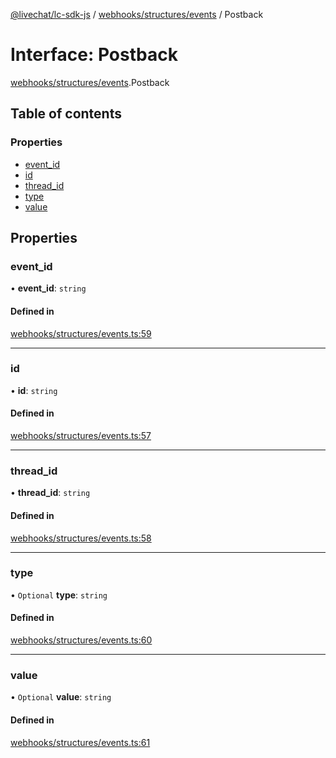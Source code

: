 [@livechat/lc-sdk-js](../README.md) / [webhooks/structures/events](../modules/webhooks_structures_events.md) / Postback

# Interface: Postback

[webhooks/structures/events](../modules/webhooks_structures_events.md).Postback

## Table of contents

### Properties

- [event\_id](webhooks_structures_events.Postback.md#event_id)
- [id](webhooks_structures_events.Postback.md#id)
- [thread\_id](webhooks_structures_events.Postback.md#thread_id)
- [type](webhooks_structures_events.Postback.md#type)
- [value](webhooks_structures_events.Postback.md#value)

## Properties

### event\_id

• **event\_id**: `string`

#### Defined in

[webhooks/structures/events.ts:59](https://github.com/livechat/lc-sdk-js/blob/d267eeb/src/webhooks/structures/events.ts#L59)

___

### id

• **id**: `string`

#### Defined in

[webhooks/structures/events.ts:57](https://github.com/livechat/lc-sdk-js/blob/d267eeb/src/webhooks/structures/events.ts#L57)

___

### thread\_id

• **thread\_id**: `string`

#### Defined in

[webhooks/structures/events.ts:58](https://github.com/livechat/lc-sdk-js/blob/d267eeb/src/webhooks/structures/events.ts#L58)

___

### type

• `Optional` **type**: `string`

#### Defined in

[webhooks/structures/events.ts:60](https://github.com/livechat/lc-sdk-js/blob/d267eeb/src/webhooks/structures/events.ts#L60)

___

### value

• `Optional` **value**: `string`

#### Defined in

[webhooks/structures/events.ts:61](https://github.com/livechat/lc-sdk-js/blob/d267eeb/src/webhooks/structures/events.ts#L61)
